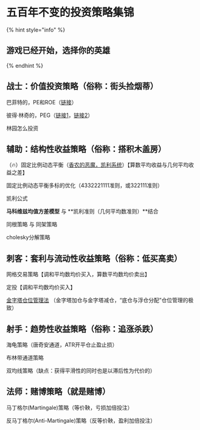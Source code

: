 # 五百年不变的投资策略集锦

{% hint style="info" %}
## 游戏已经开始，选择你的英雄
{% endhint %}

## 战士：价值投资策略（俗称：街头捡烟蒂）

巴菲特的，PE和ROE（[链接](https://xueqiu.com/8287840120/102600210)）

彼得·林奇的，PEG（[链接1](https://xueqiu.com/8287840120/83909262)，[链接2](https://xueqiu.com/8287840120/74917276)）

林园怎么投资

## 辅助：结构性收益策略（俗称：搭积木盖房）

（🔥）固定比例动态平衡（[香农的恶魔，凯利系统](https://www.sohu.com/a/279180185\_99931606)）【算数平均收益与几何平均收益之差】

固定比例动态平衡多标的优化（4332221111准则，或322111准则）

凯利公式

**马科维兹均值方差模型**  与 **凯利准则（几何平均数准则）**结合

同根策略 与 同架策略

cholesky分解策略

## 刺客：套利与流动性收益策略（俗称：低买高卖）

网格交易策略【调和平均数均价买入，算数平均数均价卖出】

定投【调和平均数均价买入】

[金字塔仓位管理法](https://guhhhhaa.gitbook.io/joinquant/jin-rong-li-lun-zong-jie/zi-chan-pei-zhi/jin-zi-ta-cang-wei-guan-li-fa) （金字塔加仓与金字塔减仓，“底仓与浮仓分配”仓位管理的极致）

## 射手：趋势性收益策略（俗称：追涨杀跌）

海龟策略（唐奇安通道，ATR开平仓止盈止损）

布林带通道策略

双均线策略（缺点：获得平滑性的同时也是以滞后性为代价的）

## 法师：赌博策略（就是赌博）

马丁格尔(Martingale)策略（等价鞅，亏损加倍投注）

反马丁格尔(Anti-Martingale)策略（反等价鞅，盈利加倍投注）
